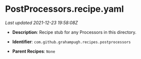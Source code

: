 # PostProcessors.recipe.yaml

_Last updated 2021-12-23 19:58:08Z_

- **Description**: Recipe stub for any Processors in this directory.


- **Identifier**: `com.github.grahampugh.recipes.postprocessors`

- **Parent Recipes**: `None`